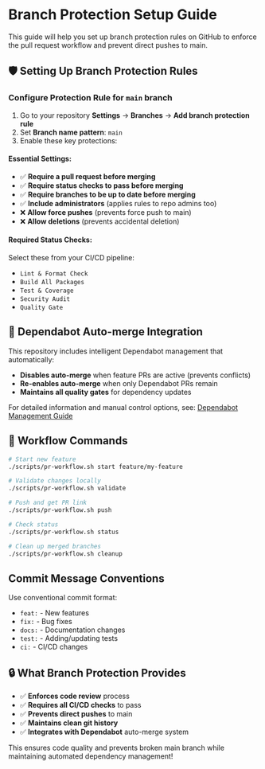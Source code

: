 # Branch Protection Setup Guide

This guide will help you set up branch protection rules on GitHub to enforce the pull request workflow and prevent direct pushes to main.

## 🛡️ Setting Up Branch Protection Rules

### Configure Protection Rule for `main` branch

1. Go to your repository **Settings** → **Branches** → **Add branch protection rule**
2. Set **Branch name pattern**: `main`
3. Enable these key protections:

#### Essential Settings:
- ✅ **Require a pull request before merging**
- ✅ **Require status checks to pass before merging**
- ✅ **Require branches to be up to date before merging**
- ✅ **Include administrators** (applies rules to repo admins too)
- ❌ **Allow force pushes** (prevents force push to main)
- ❌ **Allow deletions** (prevents accidental deletion)

#### Required Status Checks:
Select these from your CI/CD pipeline:
- `Lint & Format Check`
- `Build All Packages` 
- `Test & Coverage`
- `Security Audit`
- `Quality Gate`

## 🤖 Dependabot Auto-merge Integration

This repository includes intelligent Dependabot management that automatically:
- **Disables auto-merge** when feature PRs are active (prevents conflicts)
- **Re-enables auto-merge** when only Dependabot PRs remain
- **Maintains all quality gates** for dependency updates

For detailed information and manual control options, see: [Dependabot Management Guide](DEPENDABOT_MANAGEMENT.md)

## 🚀 Workflow Commands

```bash
# Start new feature
./scripts/pr-workflow.sh start feature/my-feature

# Validate changes locally  
./scripts/pr-workflow.sh validate

# Push and get PR link
./scripts/pr-workflow.sh push

# Check status
./scripts/pr-workflow.sh status

# Clean up merged branches
./scripts/pr-workflow.sh cleanup
```

##  Commit Message Conventions

Use conventional commit format:
- `feat:` - New features
- `fix:` - Bug fixes  
- `docs:` - Documentation changes
- `test:` - Adding/updating tests
- `ci:` - CI/CD changes

## 🔒 What Branch Protection Provides

- ✅ **Enforces code review** process
- ✅ **Requires all CI/CD checks** to pass
- ✅ **Prevents direct pushes** to main
- ✅ **Maintains clean git history**
- ✅ **Integrates with Dependabot** auto-merge system

This ensures code quality and prevents broken main branch while maintaining automated dependency management!